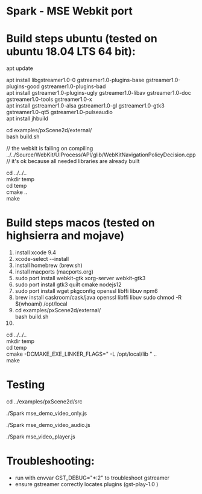 # Spark - MSE Webkit port  
  
# Build steps ubuntu (tested on ubuntu 18.04 LTS  64 bit):  
  
apt update  
  
apt install libgstreamer1.0-0 gstreamer1.0-plugins-base gstreamer1.0-plugins-good gstreamer1.0-plugins-bad   
apt install gstreamer1.0-plugins-ugly gstreamer1.0-libav gstreamer1.0-doc gstreamer1.0-tools gstreamer1.0-x   
apt install gstreamer1.0-alsa gstreamer1.0-gl gstreamer1.0-gtk3 gstreamer1.0-qt5 gstreamer1.0-pulseaudio  
apt install jhbuild  
  
cd examples/pxScene2d/external/  
bash build.sh  
  
// the webkit is failing on compiling ../../Source/WebKit/UIProcess/API/glib/WebKitNavigationPolicyDecision.cpp  
// it's ok because all needed libraries are already built  
  
cd ../../..  
mkdir temp  
cd temp  
cmake ..  
make  

# Build steps macos (tested on highsierra and mojave)
1) install xcode 9.4
2) xcode-select --install
3) install homebrew (brew.sh)
4) install macports (macports.org)
5) sudo port install webkit-gtk xorg-server webkit-gtk3
6) sudo port install gtk3 quilt cmake nodejs12
7) sudo port install wget pkgconfig openssl libffi libuv npm6
8) brew install caskroom/cask/java openssl libffi libuv
   sudo chmod -R $(whoami) /opt/local
9) cd examples/pxScene2d/external/  
bash build.sh  
10) 
cd ../../..  
mkdir temp  
cd temp  
cmake -DCMAKE_EXE_LINKER_FLAGS=" -L /opt/local/lib " ..  
make

# Testing
  
cd ../examples/pxScene2d/src  

./Spark mse_demo_video_only.js  

./Spark mse_demo_video_audio.js   

./Spark mse_video_player.js

# Troubleshooting:  
  
- run with envvar GST_DEBUG="*:2" to troubleshoot gstreamer  
- ensure gstreamer correctly locates plugins (gst-play-1.0 <some-video-file>)  
